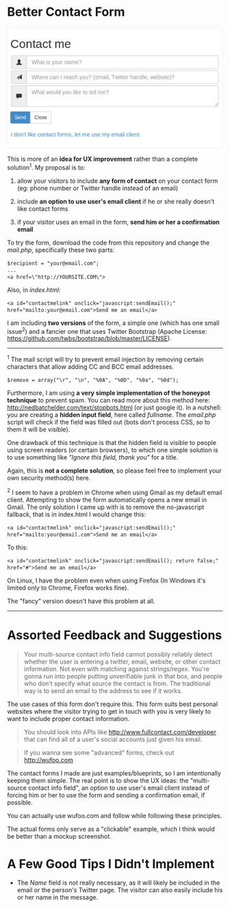 Better Contact Form
=================
![A better contact form experience](/screenshot.png)


This is more of an **idea for UX improvement** rather than a complete solution<sup>1</sup>. My proposal is to: 

1. allow your visitors to include **any form of contact** on your contact form (eg: phone number or Twitter handle instead of an email)

2. include **an option to use user's email client** if he or she really doesn't like contact forms

3. if your visitor uses an email in the form, **send him or her a confirmation email**

To try the form, download the code from this repository and change the _mail.php_, specifically these two parts: 

	$recipient = "your@email.com";
	...
	<a href=\"http://YOURSITE.COM\">

Also, in _index.html_:

	<a id="contactmelink" onclick="javascript:sendEmail();" href="mailto:your@email.com">Send me an email</a>


I am including **two versions** of the form, a simple one (which has one small issue<sup>2</sup>) and a fancier one that uses Twitter Bootstrap (Apache License: https://github.com/twbs/bootstrap/blob/master/LICENSE).

***
<sup>1</sup> The mail script will try to prevent email injection by removing certain characters that allow adding CC and BCC email addresses.

	$remove = array("\r", "\n", "%0A", "%0D", "%0a", "%0d");


Furthermore, I am using **a very simple implementation of the honeypot technique** to prevent spam. You can read more about this method here: http://nedbatchelder.com/text/stopbots.html (or just google it). In a nutshell: you are creating a **hidden input field**, here called _fullname_. The _email.php_ script will check if the field was filled out (bots don't process CSS, so to them it will be visible).

One drawback of this technique is that the hidden field is visible to people using screen readers (or certain browsers), to which one simple solution is to use something like _"Ignore this field, thank you"_ for a title.

Again, this is **not a complete solution**, so please feel free to implement your own security method(s) here.

<sup>2</sup> I seem to have a problem in Chrome when using Gmail as my default email client. Attempting to show the form automatically opens a new email in Gmail. The only solution I came up with is to remove the no-javascript fallback, that is in index.html I would change this:

	<a id="contactmelink" onclick="javascript:sendEmail();" href="mailto:your@email.com">Send me an email</a>

To this:

	<a id="contactmelink" onclick="javascript:sendEmail(); return false;" href="#">Send me an email</a>

On Linux, I have the problem even when using Firefox (In Windows it's limited only to Chrome, Firefox works fine).

The "fancy" version doesn't have this problem at all.
***
  
Assorted Feedback and Suggestions
=================================
  
>Your multi-source contact info field cannot possibly reliably detect whether the user is entering a twitter, email, website, or other contact information. Not even with matching against strings/regex. You're gonna run into people putting unverifiable junk in that box, and people who don't specify what source the contact is from. The traditional way is to send an email to the address to see if it works. 

The use cases of this form don't require this. This form suits best personal websites where the visitor trying to get in touch with you is very likely to want to include proper contact information.

> You should look into APIs like http://www.fullcontact.com/developer that can find all of a user's social accounts just given his email.

> If you wanna see some "advanced" forms, check out http://wufoo.com 

The contact forms I made are just examples/blueprints, so I am intentionally keeping them simple. The real point is to show the UX ideas: the "multi-source contact info field", an option to use user's email client instead of forcing him or her to use the form and sending a confirmation email, if possible.

You can actually use wufoo.com and follow while following these principles.

The actual forms only serve as a "clickable" example, which I think would be better than a mockup screenshot.

A Few Good Tips I Didn't Implement
==================================
  
- The _Name_ field is not really necessary, as it will likely be included in the email or the person's Twitter page. The visitor can also easily include his or her name in the message.